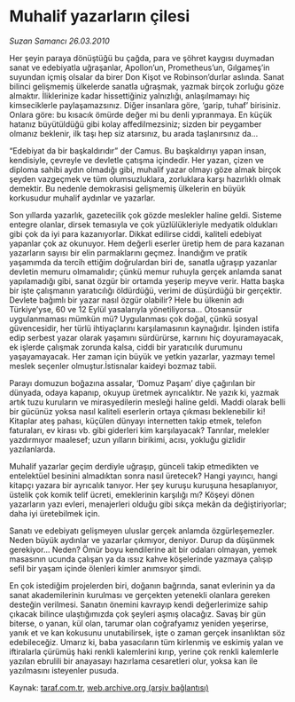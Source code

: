 # Muhalif yazarların çilesi

*Suzan Samancı 26.03.2010*

<div class="yazi"><p>Her şeyin paraya dönüştüğü bu çağda, para ve şöhret kaygısı duymadan sanat ve edebiyatla uğraşanlar, Apollon’un, Prometheus’un, Gılgameş’in suyundan içmiş olsalar da birer Don Kişot ve Robinson’durlar aslında. Sanat bilinci gelişmemiş ülkelerde sanatla uğraşmak, yazmak birçok zorluğu göze almaktır. İliklerinize kadar hissettiğiniz yalnızlığı, anlaşılmamayı hiç kimseciklerle paylaşamazsınız. Diğer insanlara göre, ‘garip, tuhaf’ birisiniz. Onlara göre: bu kısacık ömürde değer mi bu denli yıpranmaya. En küçük hatanız büyütüldüğü gibi kolay affedilmezsiniz; sizden bir peygamber olmanız beklenir, ilk taşı hep siz atarsınız, bu arada taşlanırsınız da...</p>
<p>“Edebiyat da bir başkaldırıdır” der Camus. Bu başkaldırıyı yapan insan, kendisiyle, çevreyle ve devletle çatışma içindedir. Her yazan, çizen ve diploma sahibi aydın olmadığı gibi, muhalif yazar olmayı göze almak birçok şeyden vazgeçmek ve tüm olumsuzluklara, zorluklara karşı hazırlıklı olmak demektir. Bu nedenle demokrasisi gelişmemiş ülkelerin en büyük korkusudur muhalif aydınlar ve yazarlar.</p>
<p>Son yıllarda yazarlık, gazetecilik çok gözde meslekler haline geldi. Sisteme entegre olanlar, dirsek temasıyla ve çok yüzlülükleriyle medyatik oldukları gibi çok da iyi para kazanıyorlar. Dikkat edilirse ciddi, kaliteli edebiyat yapanlar çok az okunuyor. Hem değerli eserler üretip hem de para kazanan yazarların sayısı bir elin parmaklarını geçmez. İnandığım ve pratik yaşamımda da tercih ettiğim doğrulardan biri de, sanatla uğraşıp yazanlar devletin memuru olmamalıdır; çünkü memur ruhuyla gerçek anlamda sanat yapılamadığı gibi, sanat özgür bir ortamda yeşerip meyve verir. Hatta başka bir işte çalışmanın yaratıcılığı öldürdüğü, verimi de düşürdüğü bir gerçektir. Devlete bağımlı bir yazar nasıl özgür olabilir? Hele bu ülkenin adı Türkiye’yse, 60 ve 12 Eylül yasalarıyla yönetiliyorsa... Otosansür uygulanmaması mümkün mü? Uygulanması çok doğal, çünkü sosyal güvencesidir, her türlü ihtiyaçlarını karşılamasının kaynağıdır. İşinden istifa edip serbest yazar olarak yaşamını sürdürürse, karnını hiç doyuramayacak, ek işlerde çalışmak zorunda kalsa, ciddi bir yaratıcılık durumunu yaşayamayacak. Her zaman için büyük ve yetkin yazarlar, yazmayı temel meslek seçenler olmuştur.İstisnalar kaideyi bozmaz tabii.</p>
<p>Parayı domuzun boğazına assalar, ‘Domuz Paşam’ diye çağırılan bir dünyada, odaya kapanıp, okuyup üretmek ayrıcalıktır. Ne yazık ki, yazmak artık tuzu kuruların ve mirasyedilerin mesleği haline geldi. Maddi olarak belli bir gücünüz yoksa nasıl kaliteli eserlerin ortaya çıkması beklenebilir ki! Kitaplar ateş pahası, küçülen dünyayı internetten takip etmek, telefon faturaları, ev kirası vb. gibi giderleri kim karşılayacak? Tanrılar, melekler yazdırmıyor maalesef; uzun yılların birikimi, acısı, yokluğu gizlidir yazılanlarda.</p>
<p>Muhalif yazarlar geçim derdiyle uğraşıp, günceli takip etmedikten ve entelektüel besinini almadıktan sonra nasıl üretecek? Hangi yayıncı, hangi kitapçı yazara bir ayrıcalık tanıyor. Her şey kuruşu kuruşuna hesaplanıyor, üstelik çok komik telif ücreti, emeklerinin karşılığı mı? Köşeyi dönen yazarların yazı evleri, menajerleri olduğu gibi sıkça mekân da değiştiriyorlar; daha iyi üretebilmek için.</p>
<p>Sanatı ve edebiyatı gelişmeyen uluslar gerçek anlamda özgürleşemezler. Neden büyük aydınlar ve yazarlar çıkmıyor, deniyor. Durup da düşünmek gerekiyor... Neden? Ömür boyu kendilerine ait bir odaları olmayan, yemek masasının ucunda çalışan ya da ıssız kahve köşelerinde yazmaya çalışıp sefil bir yaşam içinde ölenleri kimler anımsıyor şimdi.</p>
<p>En çok istediğim projelerden biri, doğanın bağrında, sanat evlerinin ya da sanat akademilerinin kurulması ve gerçekten yetenekli olanlara gereken desteğin verilmesi. Sanatın önemini kavrayıp kendi değerlerimize sahip çıkacak bilince ulaştığımızda çok şeyleri aşmış olacağız. Savaş bir gün biterse, o yanan, kül olan, tarumar olan coğrafyamız yeniden yeşerirse, yanık et ve kan kokusunu unutabilirsek, işte o zaman gerçek insanlıktan söz edebileceğiz. Umarız ki, baba yasacıların tüm kirlenmiş ve eskimiş yalan ve iftiralarla çürümüş haki renkli kalemlerini kırıp, yerine çok renkli kalemlerle yazılan ebrulili bir anayasayı hazırlama cesaretleri olur, yoksa kan ile yazılmasını isteyenler pusuda. </p></div>

Kaynak: [taraf.com.tr](http://www.taraf.com.tr:80/makale/10625.htm), [web.archive.org (arşiv bağlantısı)](http://web.archive.org/web/20100329211648/http://www.taraf.com.tr:80/makale/10625.htm)
